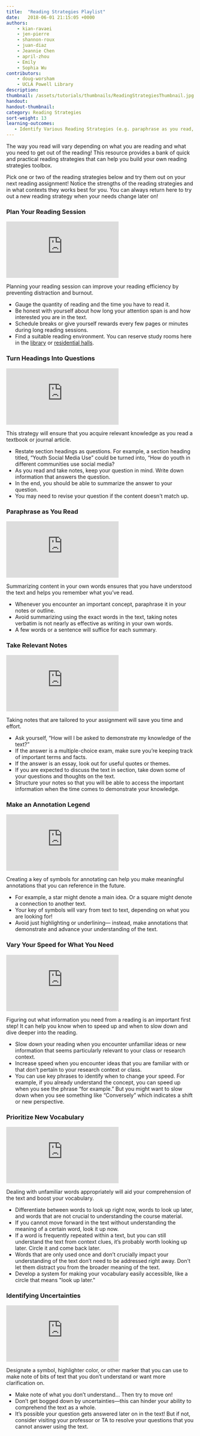 ```yaml
---
title:  "Reading Strategies Playlist"
date:   2018-06-01 21:15:05 +0000
authors: 
    - kian-ravaei
    - jen-pierre
    - shannon-roux
    - juan-diaz
    - Jeannie Chen
    - april-zhou
    - Emily
    - Sophia Wu
contributors: 
    - doug-worsham
    - UCLA Powell Library
description: 
thumbnail: /assets/tutorials/thumbnails/ReadingStrategiesThumbnail.jpg
handout:
handout-thumbnail:
category: Reading Strategies
sort-weight: 13
learning-outcomes:
   - Identify Various Reading Strategies (e.g. paraphrase as you read, make an annotation legend, prioritize new vocabulary, etc.)
---
```

<p>The way you read will vary depending on what you are reading and what you need to get out of the reading! This resource provides a bank of quick and practical reading strategies that can help you build your own reading strategies toolbox. </p>

<p>Pick one or two of the reading strategies below and try them out on your next reading assignment! Notice the strengths of the reading strategies and in what contexts they works best for you. You can always return here to try out a new reading strategy when your needs change later on!</p>


<!-- this is a comment, we use comments to write notes that only appear in code -->
<!-- we also use comment to mark off sections of code to make things easier to read and scan -->
<!-- for example, in the code below, there is a start statement and an end statement to help us scan and read through the code. -->


<!-- Start Plan Your Reading Session -->
<div class="card">
    <div class="card-body">
                <h3 class="card-title">Plan Your Reading Session</h3>
    <div class="embed-responsive embed-responsive-16by9">
  <iframe class="embed-responsive-item card-img-top" src="https://www.youtube.com/embed/9mvrn_YbGJw" frameborder="0" allowfullscreen></iframe>
    </div>
                <p class="card-text">Planning your reading session can improve your reading efficiency by preventing distraction and burnout.</p>
                <ul class="browser-default activator">
                    <li>Gauge the quantity of reading and the time you have to read it.</li>
                    <li>Be honest with yourself about how long your attention span is and how interested you are in the text.</li>
                <li>Schedule breaks or give yourself rewards every few pages or minutes during long reading sessions.</li>
                <li>Find a suitable reading environment. You can reserve study rooms here in the <a href="http://www.library.ucla.edu/clicc/study-rooms" target="blank">library</a> or <a href="https://reslife.ucla.edu/reserve/" target="blank">residential halls</a>.</li>
                </ul>
            </div>
        </div>
<!-- End Plan Your Reading Session-->

<!-- Turn Headings Into Questions -->
<div class="card mt-3">
    <div class="card-body">
                <h3 class="card-title">Turn Headings Into Questions</h3>
                <div class="embed-responsive embed-responsive-16by9">
  <iframe class="embed-responsive-item card-img-top" src="https://www.youtube.com/embed/X-g8blCCqn0" frameborder="0" allowfullscreen></iframe>
        </div>
               <p class="card-text">This strategy will ensure that you acquire relevant knowledge as you read a textbook or journal article.</p>
                <ul class="browser-default activator">
                  <li>Restate section headings as questions. For example, a section heading titled, “Youth Social Media Use” could be turned into, “How do youth in different communities use social media? </li>
                <li>As you read and take notes, keep your question in mind. Write down information that answers the question.</li>
                <li>In the end, you should be able to summarize the answer to your question.</li>
                <li>You may need to revise your question if the content doesn't match up.</li>
                </ul>
    </div>
</div>
<!-- Turn Headings Into Questions -->

<!-- Start Paraphrase as you read -->
<div class="card mt-3">
    <div class="card-body">
                <h3 class="card-title">Paraphrase as You Read</h3>
                <div class="embed-responsive embed-responsive-16by9">
  <iframe class="embed-responsive-item card-img-top" src="https://www.youtube.com/embed/6hbtedrMpzw" frameborder="0" allowfullscreen></iframe>
           </div>
                <p class="card-text">Summarizing content in your own words ensures that you have understood the text and helps you remember what you’ve read.</p>
                <ul class="browser-default activator">
                    <li>Whenever you encounter an important concept, paraphrase it in your notes or outline.</li>
                    <li>Avoid summarizing using the exact words in the text, taking notes verbatim is not nearly as effective as writing in your own words.</li>
                    <li>A few words or a sentence will suffice for each summary.</li>
                </ul>
    </div>
</div>
<!-- End Paraphrase as you read -->
 
 <!-- Start Take Relevant Notes -->
<div class="card mt-3">
    <div class="card-body">
                <h3 class="card-title">Take Relevant Notes</h3>
                <div class="embed-responsive embed-responsive-16by9">
  <iframe class="embed-responsive-item card-img-top" src="https://www.youtube.com/embed/75KNersZRr0" frameborder="0" allowfullscreen></iframe>
            </div>
                <p class="card-text">Taking notes that are tailored to your assignment will save you time and effort.</p>
                <ul class="browser-default activator"><li>Ask yourself, “How will I be asked to demonstrate my knowledge of the text?”</li>
                <li>If the answer is a multiple-choice exam, make sure you’re keeping track of important terms and facts.</li>
                <li>If the answer is an essay, look out for useful quotes or themes.</li>
                <li>If you are expected to discuss the text in section, take down some of your questions and thoughts on the text.</li>
                <li>Structure your notes so that you will be able to access the important information when the time comes to demonstrate your knowledge. </li>
                </ul>
    </div>
</div>
<!-- End Take Relevant Notes-->

<!-- Make an Annotation Legend -->
<div class="card mt-3">
    <div class="card-body">
                <h3 class="card-title">Make an Annotation Legend</h3>
                <div class="embed-responsive embed-responsive-16by9">
  <iframe class="embed-responsive-item card-img-top" src="https://www.youtube.com/embed/Yw-24wNozE8" frameborder="0" allowfullscreen></iframe>
            </div>
                <p class="card-text">Creating a key of symbols for annotating can help you make meaningful annotations that you can reference in the future.</p>
                 <ul class="browser-default activator"><li>For example, a star might denote a main idea. Or a square might denote a connection to another text.</li>
                <li>Your key of symbols will vary from text to text, depending on what you are looking for!</li>
                <li>Avoid just highlighting or underlining— instead, make annotations that demonstrate and advance your understanding of the text.</li>
                </ul>
    </div>
</div>
<!-- End Make an Annotation Legend -->

<!-- Read for What You Need-->
<div class="card mt-3">
    <div class="card-body">
                <h3 class="card-title">Vary Your Speed for What You Need</h3>
                <div class="embed-responsive embed-responsive-16by9">
  <iframe class="embed-responsive-item card-img-top" src="https://www.youtube.com/embed/RV67lo5hPi4" frameborder="0" allow="autoplay; encrypted-media" allowfullscreen></iframe>
            </div>
            <p class="card-text"> Figuring out what information you need from a reading is an important first step! It can help you know when to speed up and when to slow down and dive deeper into the reading. </p>
                 <ul class="browser-default activator"><li>Slow down your reading when you encounter unfamiliar ideas or new information that seems particularly relevant to your class or research context.</li>
                 <li>Increase speed when you encounter ideas that you are familiar with or that don’t pertain to your research context or class.</li>
                 <li>You can use key phrases to identify when to change your  speed. For example, if you already understand the concept, you can speed up when you see the phrase “for example.” But you might want to slow down when you see something like “Conversely” which indicates a shift or new perspective.</li>
                </ul>
    </div>
</div>
<!-- Read for What You Need -->

<!-- Prioritize New Vocabulary -->
<div class="card mt-3">
    <div class="card-body">
                <h3 class="card-title">Prioritize New Vocabulary</h3>
                <div class="embed-responsive embed-responsive-16by9">
  <iframe class="embed-responsive-item card-img-top" src="https://www.youtube.com/embed/LNFOxqgGwMI" frameborder="0" allow="autoplay; encrypted-media" allowfullscreen></iframe>
            </div>
                <p class="card-text">Dealing with unfamiliar words appropriately will aid your comprehension of the text and boost your vocabulary.</p>
                 <ul class="browser-default activator"><li>Differentiate between words to look up right now, words to look up later, and words that are not crucial to understanding the course material.</li>
                <li>If you cannot move forward in the text without understanding the meaning of a certain word, look it up now. </li>
                 <li>If a word is frequently repeated within a text, but you can still understand the text from context clues, it’s probably worth looking up later. Circle it and come back later.</li>
                 <li>Words that are only used once and don’t crucially impact your understanding of the text don’t need to be addressed right away. Don't let them distract you from the broader meaning of the text.</li>
                     <li>Develop a system for making your vocabulary easily accessible, like a circle that means "look up later."</li>
                 </ul>
    </div>
</div>
<!-- Prioritize New Vocabulary -->

<!-- Identify Uncertainties -->
<div class="card mt-3">
    <div class="card-body">
                <h3 class="card-title">Identifying Uncertainties</h3>
                <div class="embed-responsive embed-responsive-16by9">
  <iframe class="embed-responsive-item card-img-top" src="https://www.youtube.com/embed/NPgfgo_XY8s" frameborder="0" allowfullscreen></iframe>
            </div>
            <p class="card-text">Designate a symbol, highlighter color, or other marker that you can use to make note of bits of text that you don’t understand or want more clarification on.</p>
                 <ul class="browser-default activator">
                    <li>Make note of what you don’t understand… Then try to move on! </li>
                    <li>Don’t get bogged down by uncertainties—this can hinder your ability to comprehend the text as a whole.</li>
                 <li>It’s possible your question gets answered later on in the text! But if not, consider visiting your professor or TA to resolve your questions that you cannot answer using the text.</li>
                 </ul>
    </div>
</div>
<!-- include embed-and-share-buttons.html ? -->
